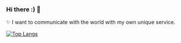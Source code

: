 ### Hi there :) 👋



<!--
**jeeHwon/jeeHwon** is a ✨ _special_ ✨ repository because its `README.md` (this file) appears on your GitHub profile.

Here are some ideas to get you started:

- 🔭 I’m currently working on ...
- 🌱 I’m currently learning ...
- 👯 I’m looking to collaborate on ...
- 🤔 I’m looking for help with ...
- 💬 Ask me about ...
- 📫 How to reach me: ...
- 😄 Pronouns: ...
- ⚡ Fun fact: ...
-->

:sparkles: I want to communicate with the world with my own unique service. </br>

</hr>

[![Top Langs](https://github-readme-stats.vercel.app/api/top-langs/?username=jeeHwon&layout=compact&hide=jupyter%20notebook&langs_count=8)](https://github.com/anuraghazra/github-readme-stats)


